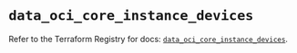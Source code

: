 # `data_oci_core_instance_devices`

Refer to the Terraform Registry for docs: [`data_oci_core_instance_devices`](https://registry.terraform.io/providers/oracle/oci/7.19.0/docs/data-sources/core_instance_devices).

